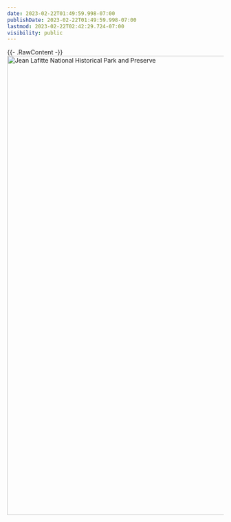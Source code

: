 ```yaml
---
date: 2023-02-22T01:49:59.998-07:00
publishDate: 2023-02-22T01:49:59.998-07:00
lastmod: 2023-02-22T02:42:29.724-07:00
visibility: public
---
```

{{- .RawContent -}}
<a data-flickr-embed="true" data-footer="true" href="https://www.flickr.com/photos/eioua/52699971287/in/dateposted-public/" title="Jean Lafitte National Historical Park and Preserve"><img src="https://live.staticflickr.com/65535/52699971287_3484703075_h.jpg" width="1600" height="1067" alt="Jean Lafitte National Historical Park and Preserve"></a><script async src="//embedr.flickr.com/assets/client-code.js" charset="utf-8"></script>
